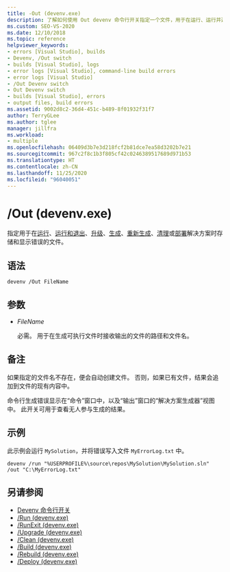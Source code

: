 ```yaml
---
title: -Out (devenv.exe)
description: 了解如何使用 Out devenv 命令行开关指定一个文件，用于在运行、运行并退出、升级、生成、重新生成、清理或部署解决方案时存储和显示错误。
ms.custom: SEO-VS-2020
ms.date: 12/10/2018
ms.topic: reference
helpviewer_keywords:
- errors [Visual Studio], builds
- Devenv, /Out switch
- builds [Visual Studio], logs
- error logs [Visual Studio], command-line build errors
- error logs [Visual Studio]
- /Out Devenv switch
- Out Devenv switch
- builds [Visual Studio], errors
- output files, build errors
ms.assetid: 9002d8c2-36d4-451c-b489-8f01932f31f7
author: TerryGLee
ms.author: tglee
manager: jillfra
ms.workload:
- multiple
ms.openlocfilehash: 06409d3b7e3d218fcf2b81dce7ea58d3202b7e21
ms.sourcegitcommit: 967c2f8c1b3f805cf42c0246389517689d971b53
ms.translationtype: HT
ms.contentlocale: zh-CN
ms.lasthandoff: 11/25/2020
ms.locfileid: "96040051"
---
```

# <a name="out-devenvexe"></a>/Out (devenv.exe)

指定用于在[运行](run-devenv-exe.md)、[运行和退出](runexit-devenv-exe.md)、[升级](upgrade-devenv-exe.md)、[生成](build-devenv-exe.md)、[重新生成](rebuild-devenv-exe.md)、[清理](clean-devenv-exe.md)或[部署](deploy-devenv-exe.md)解决方案时存储和显示错误的文件。

## <a name="syntax"></a>语法

```shell
devenv /Out FileName
```

## <a name="arguments"></a>参数

- *FileName*

  必需。 用于在生成可执行文件时接收输出的文件的路径和文件名。

## <a name="remarks"></a>备注

如果指定的文件名不存在，便会自动创建文件。 否则，如果已有文件，结果会追加到文件的现有内容中。

命令行生成错误显示在“命令”窗口中，以及“输出”窗口的“解决方案生成器”视图中。 此开关可用于查看无人参与生成的结果。

## <a name="example"></a>示例

此示例会运行 `MySolution`，并将错误写入文件 `MyErrorLog.txt` 中。

```shell
devenv /run "%USERPROFILE%\source\repos\MySolution\MySolution.sln" /out "C:\MyErrorLog.txt"
```

## <a name="see-also"></a>另请参阅

- [Devenv 命令行开关](../../ide/reference/devenv-command-line-switches.md)
- [/Run (devenv.exe)](../../ide/reference/run-devenv-exe.md)
- [/RunExit (devenv.exe)](runexit-devenv-exe.md)
- [/Upgrade (devenv.exe)](upgrade-devenv-exe.md)
- [/Clean (devenv.exe)](clean-devenv-exe.md)
- [/Build (devenv.exe)](../../ide/reference/build-devenv-exe.md)
- [/Rebuild (devenv.exe)](../../ide/reference/rebuild-devenv-exe.md)
- [/Deploy (devenv.exe)](../../ide/reference/deploy-devenv-exe.md)
